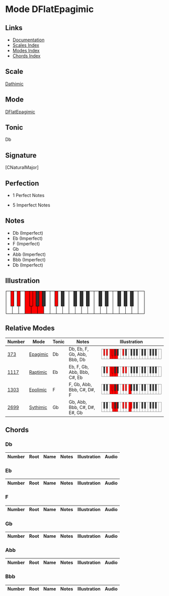 # Mode DFlatEpagimic

## Links

- [Documentation](index.md)
- [Scales Index](Scales.md)
- [Modes Index](Modes.md)
- [Chords Index](Chords.md)

## Scale

[Dathimic](ScaleDathimic.md)

## Mode

[DFlatEpagimic](ModeDFlatEpagimic.md)

## Tonic

Db

## Signature

[CNaturalMajor]

## Perfection

 - 1 Perfect Notes

 - 5 Imperfect Notes

## Notes

- Db (Imperfect)
- Eb (Imperfect)
- F (Imperfect)
- Gb
- Abb (Imperfect)
- Bbb (Imperfect)
- Db (Imperfect)

## Illustration

![DFlatEpagimic](ModeDFlatEpagimic.png)

## Relative Modes

| Number | Mode | Tonic | Notes | Illustration |
|--------|------|-------|-------|--------------|
| [373](https://ianring.com/musictheory/scales/373) | [Epagimic](ModeEpagimic.md) | Db | Db, Eb, F, Gb, Abb, Bbb, Db | ![DFlatEpagimic](ModeDFlatEpagimic.png) |
| [1117](https://ianring.com/musictheory/scales/1117) | [Raptimic](ModeRaptimic.md) | Eb | Eb, F, Gb, Abb, Bbb, C#, Eb | ![EFlatRaptimic](ModeEFlatRaptimic.png) |
| [1303](https://ianring.com/musictheory/scales/1303) | [Epolimic](ModeEpolimic.md) | F | F, Gb, Abb, Bbb, C#, D#, F | ![FNaturalEpolimic](ModeFNaturalEpolimic.png) |
| [2699](https://ianring.com/musictheory/scales/2699) | [Sythimic](ModeSythimic.md) | Gb | Gb, Abb, Bbb, C#, D#, E#, Gb | ![GFlatSythimic](ModeGFlatSythimic.png) |

## Chords

### Db

| Number | Root | Name | Notes | Illustration | Audio |
|--------|------|------|-------|--------------|-------|

### Eb

| Number | Root | Name | Notes | Illustration | Audio |
|--------|------|------|-------|--------------|-------|

### F

| Number | Root | Name | Notes | Illustration | Audio |
|--------|------|------|-------|--------------|-------|

### Gb

| Number | Root | Name | Notes | Illustration | Audio |
|--------|------|------|-------|--------------|-------|

### Abb

| Number | Root | Name | Notes | Illustration | Audio |
|--------|------|------|-------|--------------|-------|

### Bbb

| Number | Root | Name | Notes | Illustration | Audio |
|--------|------|------|-------|--------------|-------|

